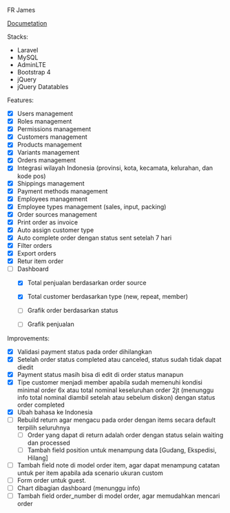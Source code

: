 FR James

[Documetation](https://longhaired-wallaby-a66.notion.site/Fitur-Step-1-b368e4b6dfb24583ab5f7984b4921114)

Stacks:

- Laravel
- MySQL
- AdminLTE
- Bootstrap 4
- jQuery
- jQuery Datatables

Features:

- [x] Users management
- [x] Roles management
- [x] Permissions management
- [x] Customers management
- [x] Products management
- [x] Variants management
- [x] Orders management
- [x] Integrasi wilayah Indonesia (provinsi, kota, kecamata, kelurahan, dan kode pos)
- [x] Shippings management
- [x] Payment methods management
- [x] Employees management
- [x] Employee types management (sales, input, packing)
- [x] Order sources management
- [x] Print order as invoice
- [x] Auto assign customer type
- [x] Auto complete order dengan status sent setelah 7 hari
- [x] Filter orders
- [x] Export orders
- [x] Retur item order 
- [ ] Dashboard
  - [x] Total penjualan berdasarkan order source
  - [x] Total customer berdasarkan type (new, repeat, member)
  - [ ] Grafik order berdasarkan status
  - [ ] Grafik penjualan


Improvements:

- [x] Validasi payment status pada order dihilangkan
- [x] Setelah order status completed atau canceled, status sudah tidak dapat diedit
- [x] Payment status masih bisa di edit di order status manapun
- [x] Tipe customer menjadi member apabila sudah memenuhi kondisi minimal order 6x atau total nominal keseluruhan order 2jt (menunggu info total nominal diambil setelah atau sebelum diskon) dengan status order completed
- [x] Ubah bahasa ke Indonesia
- [ ] Rebuild return agar mengacu pada order dengan items secara default terpilih seluruhnya
  - [ ] Order yang dapat di return adalah order dengan status selain waiting dan processed
  - [ ] Tambah field position untuk menampung data [Gudang, Ekspedisi, Hilang]
- [ ] Tambah field note di model order item, agar dapat menampung catatan untuk per item apabila ada scenario ukuran custom
- [ ] Form order untuk guest.
- [ ] Chart dibagian dashboard (menunggu info)
- [ ] Tambah field order_number di model order, agar memudahkan mencari order
